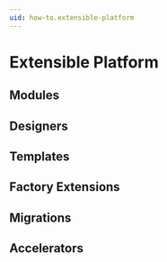 ```yaml
---
uid: how-to.extensible-platform
---
```


# Extensible Platform

## Modules

## Designers

## Templates

## Factory Extensions

## Migrations

## Accelerators
